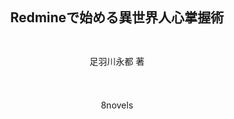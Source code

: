 # Redmineで始める異世界人心掌握術

足羽川永都 著

8novels

<style>
body {
    text-align: center;
    line-height: 4em;
}
h1 {
    font-size: 1.5em;
}
</style>